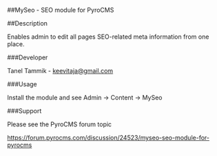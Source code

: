 ##MySeo - SEO module for PyroCMS

##Description

Enables admin to edit all pages SEO-related meta information from one place.

###Developer

Tanel Tammik - keevitaja@gmail.com

###Usage

Install the module and see Admin -> Content -> MySeo

###Support

Please see the PyroCMS forum topic

https://forum.pyrocms.com/discussion/24523/myseo-seo-module-for-pyrocms

